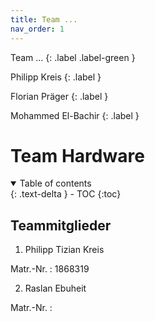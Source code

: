 ```yaml
---
title: Team ...
nav_order: 1
---
```


Team ...
{: .label .label-green }

Philipp Kreis
{: .label }

Florian Präger
{: .label }

Mohammed El-Bachir
{: .label }

# Team Hardware

<details open markdown="block">
  <summary>
    Table of contents
  </summary>
  {: .text-delta }
- TOC
{:toc}
</details>

## Teammitglieder

1. Philipp Tizian Kreis 

Matr.-Nr.
: 1868319


2.  Raslan Ebuheit

Matr.-Nr.
: 

##

##

##

##
